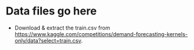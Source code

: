 # Data files go here

* Download & extract the train.csv from https://www.kaggle.com/competitions/demand-forecasting-kernels-only/data?select=train.csv.
